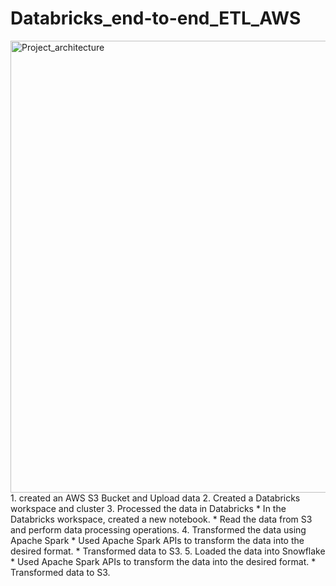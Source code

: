 # Databricks_end-to-end_ETL_AWS
<img width="723" alt="Project_architecture" src="https://github.com/pranavarora99/Databricks_end-to-end_ETL_AWs/assets/43396873/2c9d05ed-f2c1-431c-a1ee-b6d5f0d2388c">
1. created an AWS S3 Bucket and Upload data
2. Created a Databricks workspace and cluster
3. Processed the data in Databricks
    * In the Databricks workspace, created a new notebook.
    * Read the data from S3 and perform data processing operations.
4. Transformed the data using Apache Spark
    * Used Apache Spark APIs to transform the data into the desired format.
    * Transformed data to S3.
5. Loaded the data into Snowflake
    * Used Apache Spark APIs to transform the data into the desired format.
    * Transformed data to S3.
